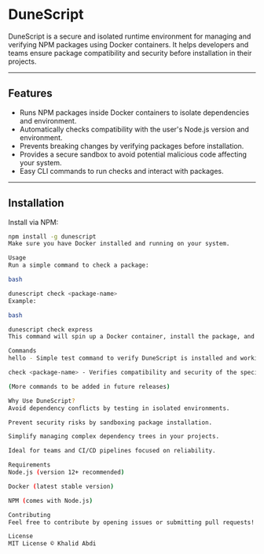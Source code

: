 # DuneScript

DuneScript is a secure and isolated runtime environment for managing and verifying NPM packages using Docker containers. It helps developers and teams ensure package compatibility and security before installation in their projects.

---

## Features

- Runs NPM packages inside Docker containers to isolate dependencies and environment.
- Automatically checks compatibility with the user's Node.js version and environment.
- Prevents breaking changes by verifying packages before installation.
- Provides a secure sandbox to avoid potential malicious code affecting your system.
- Easy CLI commands to run checks and interact with packages.

---

## Installation

Install via NPM:

```bash
npm install -g dunescript
Make sure you have Docker installed and running on your system.

Usage
Run a simple command to check a package:

bash

dunescript check <package-name>
Example:

bash

dunescript check express
This command will spin up a Docker container, install the package, and run compatibility and security checks.

Commands
hello - Simple test command to verify DuneScript is installed and working.

check <package-name> - Verifies compatibility and security of the specified NPM package using Docker.

(More commands to be added in future releases)

Why Use DuneScript?
Avoid dependency conflicts by testing in isolated environments.

Prevent security risks by sandboxing package installation.

Simplify managing complex dependency trees in your projects.

Ideal for teams and CI/CD pipelines focused on reliability.

Requirements
Node.js (version 12+ recommended)

Docker (latest stable version)

NPM (comes with Node.js)

Contributing
Feel free to contribute by opening issues or submitting pull requests!

License
MIT License © Khalid Abdi

